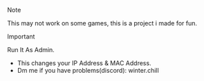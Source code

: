 > [!NOTE]
> This may not work on some games, this is a project i made for fun.

> [!IMPORTANT]
> Run It As Admin.

- This changes your IP Address & MAC Address.
- Dm me if you have problems(discord): winter.chill
